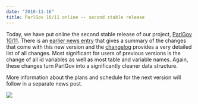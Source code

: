 ```yaml
---
date: "2010-11-16"
title: ParlGov 10/11 online -- second stable release
---
```


Today, we have put online the second stable release of our project, [ParlGov 10/11](http://www.parlgov.org/stable). There is an [earlier news entry](http://dev.parlgov.org/documentation/news/#56) that gives a summary of the changes that come with this new version and the [changelog](http://wiki.parlgov.org/wiki/ChangeLog#Version1011) provides a very detailed list of all changes. Most significant for users of previous versions is the change of all id variables as well as most table and variable names. Again, these changes turn ParlGov into a significantly cleaner data structure.

More information about the plans and schedule for the next version will follow in a separate news post.

![](/images/parliament-european-union.jpg)
